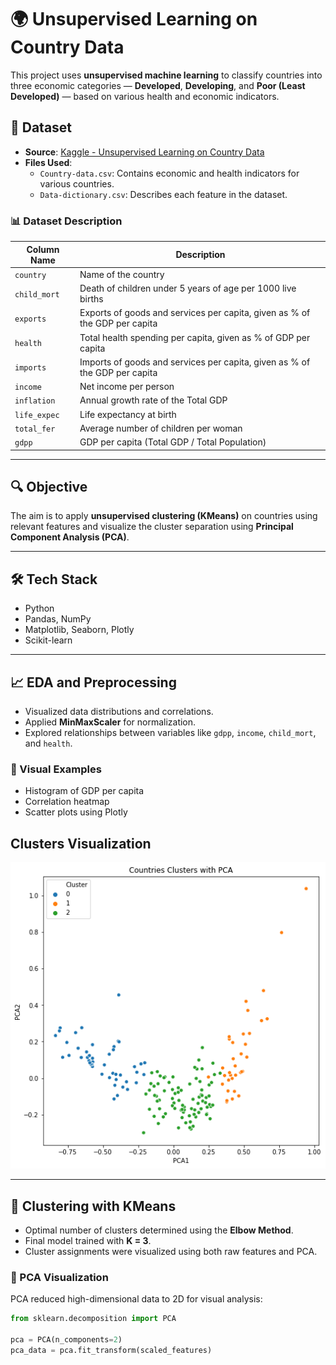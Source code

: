 # 🌍 Unsupervised Learning on Country Data

This project uses **unsupervised machine learning** to classify countries into three economic categories — **Developed**, **Developing**, and **Poor (Least Developed)** — based on various health and economic indicators.

## 📂 Dataset

- **Source**: [Kaggle - Unsupervised Learning on Country Data](https://www.kaggle.com/datasets/rohan0301/unsupervised-learning-on-country-data)
- **Files Used**:
  - `Country-data.csv`: Contains economic and health indicators for various countries.
  - `Data-dictionary.csv`: Describes each feature in the dataset.

### 📊 Dataset Description

| **Column Name** | **Description** |
|-----------------|-----------------|
| `country`       | Name of the country |
| `child_mort`    | Death of children under 5 years of age per 1000 live births |
| `exports`       | Exports of goods and services per capita, given as % of the GDP per capita |
| `health`        | Total health spending per capita, given as % of GDP per capita |
| `imports`       | Imports of goods and services per capita, given as % of the GDP per capita |
| `income`        | Net income per person |
| `inflation`     | Annual growth rate of the Total GDP |
| `life_expec`    | Life expectancy at birth |
| `total_fer`     | Average number of children per woman |
| `gdpp`          | GDP per capita (Total GDP / Total Population) |

---

## 🔍 Objective

The aim is to apply **unsupervised clustering (KMeans)** on countries using relevant features and visualize the cluster separation using **Principal Component Analysis (PCA)**.

---

## 🛠️ Tech Stack

- Python
- Pandas, NumPy
- Matplotlib, Seaborn, Plotly
- Scikit-learn

---

## 📈 EDA and Preprocessing

- Visualized data distributions and correlations.
- Applied **MinMaxScaler** for normalization.
- Explored relationships between variables like `gdpp`, `income`, `child_mort`, and `health`.

### 📌 Visual Examples

- Histogram of GDP per capita
- Correlation heatmap
- Scatter plots using Plotly

## Clusters Visualization

![Actual_Vs_Prdicted](screenshots/output.png)

---

## 🔗 Clustering with KMeans

- Optimal number of clusters determined using the **Elbow Method**.
- Final model trained with **K = 3**.
- Cluster assignments were visualized using both raw features and PCA.

### 🧪 PCA Visualization

PCA reduced high-dimensional data to 2D for visual analysis:

```python
from sklearn.decomposition import PCA

pca = PCA(n_components=2)
pca_data = pca.fit_transform(scaled_features)


